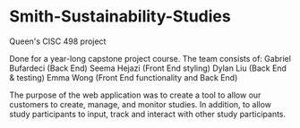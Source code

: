 # Smith-Sustainability-Studies

Queen's CISC 498 project

Done for a year-long capstone project course. The team consists of: 
Gabriel Bufardeci (Back End)
Seema Hejazi (Front End styling)
Dylan Liu (Back End & testing)
Emma Wong (Front End functionality and Back End)

The purpose of the web application was to create a tool to allow our customers to create, manage, and monitor studies.
In addition, to allow study participants to input, track and interact with other study participants.
